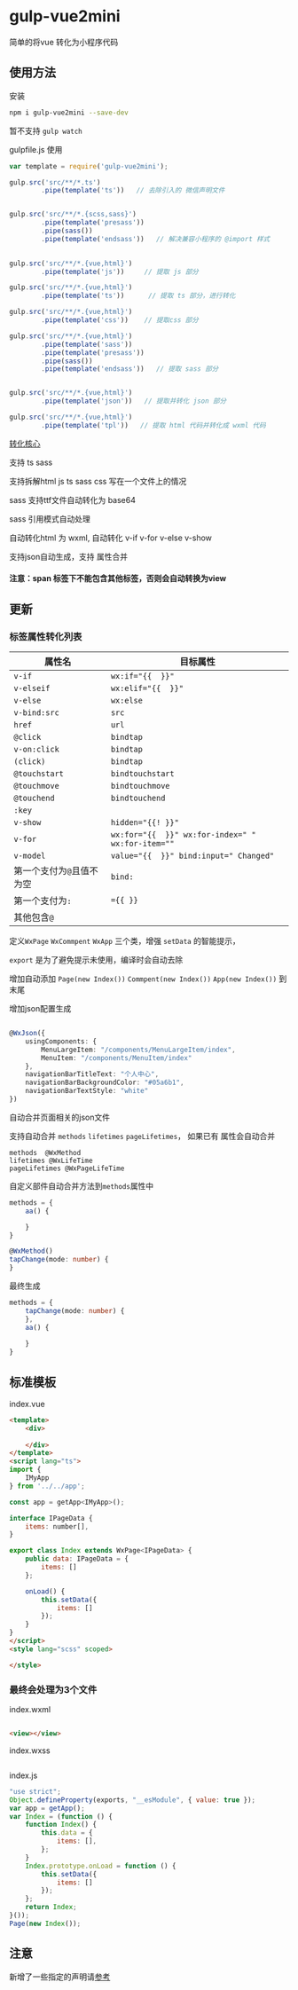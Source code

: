 # gulp-vue2mini
简单的将vue 转化为小程序代码

## 使用方法

安装

```bash
npm i gulp-vue2mini --save-dev
```

暂不支持 `gulp watch`

gulpfile.js 使用

```js
var template = require('gulp-vue2mini');

gulp.src('src/**/*.ts')
        .pipe(template('ts'))   // 去除引入的 微信声明文件


gulp.src('src/**/*.{scss,sass}')
        .pipe(template('presass'))
        .pipe(sass())
        .pipe(template('endsass'))   // 解决兼容小程序的 @import 样式
    

gulp.src('src/**/*.{vue,html}')
        .pipe(template('js'))     // 提取 js 部分

gulp.src('src/**/*.{vue,html}')
        .pipe(template('ts'))      // 提取 ts 部分，进行转化

gulp.src('src/**/*.{vue,html}')
        .pipe(template('css'))    // 提取css 部分

gulp.src('src/**/*.{vue,html}')
        .pipe(template('sass'))
        .pipe(template('presass'))
        .pipe(sass())
        .pipe(template('endsass'))   // 提取 sass 部分


gulp.src('src/**/*.{vue,html}')
        .pipe(template('json'))   // 提取并转化 json 部分

gulp.src('src/**/*.{vue,html}')
        .pipe(template('tpl'))   // 提取 html 代码并转化成 wxml 代码

```


[转化核心](src/parser)

支持 ts sass

支持拆解html js ts sass css 写在一个文件上的情况

sass 支持ttf文件自动转化为 base64

sass 引用模式自动处理

自动转化html 为 wxml, 自动转化 v-if v-for v-else v-show

支持json自动生成，支持 属性合并

#### 注意：span 标签下不能包含其他标签，否则会自动转换为view

## 更新

### 标签属性转化列表


属性名 | 目标属性
---------|----------
 `v-if` | `wx:if="{{  }}"`
 `v-elseif` | `wx:elif="{{  }}"`
 `v-else` | `wx:else`
 `v-bind:src` | `src`
 `href` | `url`
 `@click` | `bindtap`
 `v-on:click` | `bindtap`
 `(click)` | `bindtap`
 `@touchstart` | `bindtouchstart`
 `@touchmove` | `bindtouchmove`
 `@touchend` | `bindtouchend`
 `:key` | 
 `v-show` | `hidden="{{! }}"`
 `v-for` | `wx:for="{{  }}" wx:for-index=" " wx:for-item=""`
 `v-model` | `value="{{  }}" bind:input=" Changed"`
 第一个支付为`@`且值不为空 | `bind:`
 第一个支付为`:` | `={{ }}`
 其他包含`@` |




定义`WxPage` `WxCommpent` `WxApp` 三个类，增强 `setData` 的智能提示，

`export` 是为了避免提示未使用，编译时会自动去除

增加自动添加 `Page(new Index())` `Commpent(new Index())` `App(new Index())` 到末尾

增加json配置生成
```ts

@WxJson({
    usingComponents: {
        MenuLargeItem: "/components/MenuLargeItem/index",
        MenuItem: "/components/MenuItem/index"
    },
    navigationBarTitleText: "个人中心",
    navigationBarBackgroundColor: "#05a6b1",
    navigationBarTextStyle: "white"
})

```

自动合并页面相关的json文件

支持自动合并 `methods` `lifetimes` `pageLifetimes`， 如果已有 属性会自动合并

    methods  @WxMethod
    lifetimes @WxLifeTime
    pageLifetimes @WxPageLifeTime

自定义部件自动合并方法到`methods`属性中

```ts
methods = {
    aa() {

    }
}

@WxMethod()
tapChange(mode: number) {
}

```

最终生成

```ts
methods = {
    tapChange(mode: number) {
    },
    aa() {
        
    }
}
```

## 标准模板

index.vue

```html
<template>
    <div>
        
    </div>
</template>
<script lang="ts">
import {
    IMyApp
} from '../../app';

const app = getApp<IMyApp>();

interface IPageData {
    items: number[],
}

export class Index extends WxPage<IPageData> {
    public data: IPageData = {
        items: []
    };

    onLoad() {
        this.setData({
            items: []
        });
    }
}
</script>
<style lang="scss" scoped>

</style>
```

### 最终会处理为3个文件

index.wxml

```html

<view></view>

```

index.wxss

```css

```

index.js
```js
"use strict";
Object.defineProperty(exports, "__esModule", { value: true });
var app = getApp();
var Index = (function () {
    function Index() {
        this.data = {
            items: [],
        };
    }
    Index.prototype.onLoad = function () {
        this.setData({
            items: []
        });
    };
    return Index;
}());
Page(new Index());
```

## 注意

新增了一些指定的声明请[参考](https://github.com/zx648383079/Mini-Timer/tree/master/typings/wx/lib.vue.d.ts)

